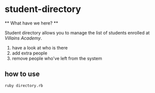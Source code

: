 # student-directory #
** What have we here? **

Student directory allows you to manage the list of students enrolled at *Villains Academy*.

1. have a look at who is there
2. add extra people
3. remove people who've left from the system

## how to use ##

```shell
ruby directory.rb
```

